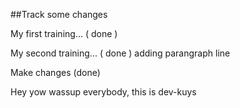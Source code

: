 ##Track some changes

My first training... ( done )

My second training... ( done )
    adding parangraph line

Make changes (done)

Hey yow wassup everybody, this is dev-kuys